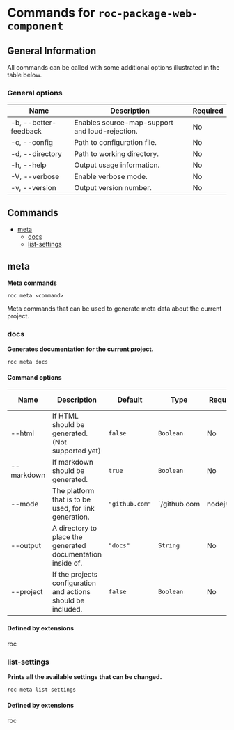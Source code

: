 # Commands for `roc-package-web-component`

## General Information
All commands can be called with some additional options illustrated in the table below.

### General options

| Name                  | Description                                    | Required |
| --------------------- | ---------------------------------------------- | -------- |
| -b, --better-feedback | Enables source-map-support and loud-rejection. | No       |
| -c, --config          | Path to configuration file.                    | No       |
| -d, --directory       | Path to working directory.                     | No       |
| -h, --help            | Output usage information.                      | No       |
| -V, --verbose         | Enable verbose mode.                           | No       |
| -v, --version         | Output version number.                         | No       |

## Commands
* [meta](#meta)
    * [docs](#docs)
    * [list-settings](#list-settings)

## meta
__Meta commands__

```
roc meta <command>
```
Meta commands that can be used to generate meta data about the current project.


### docs
__Generates documentation for the current project.__

```
roc meta docs
```

#### Command options

| Name       | Description                                                   | Default        | Type                                                              | Required | Can be empty |
| ---------- | ------------------------------------------------------------- | -------------- | ----------------------------------------------------------------- | -------- | ------------ |
| --html     | If HTML should be generated. (Not supported yet)              | `false`        | `Boolean`                                                         | No       |              |
| --markdown | If markdown should be generated.                              | `true`         | `Boolean`                                                         | No       |              |
| --mode     | The platform that is to be used, for link generation.         | `"github.com"` | `/github\.com|nodejs\.org|bitbucket\.org|ghost\.org|gitlab\.com/` | No       |              |
| --output   | A directory to place the generated documentation inside of.   | `"docs"`       | `String`                                                          | No       | No           |
| --project  | If the projects configuration and actions should be included. | `false`        | `Boolean`                                                         | No       |              |

####  Defined by extensions
roc

### list-settings
__Prints all the available settings that can be changed.__

```
roc meta list-settings
```

####  Defined by extensions
roc

